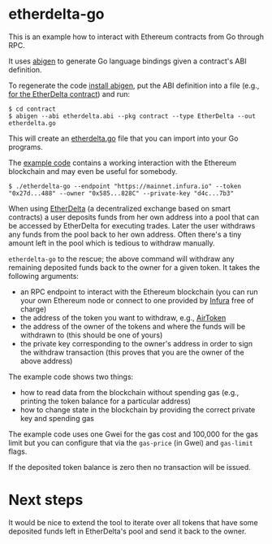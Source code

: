 # etherdelta-go

This is an example how to interact with Ethereum contracts from Go through RPC.

It uses [abigen](https://github.com/ethereum/go-ethereum/tree/v1.7.2/cmd/abigen)
to generate Go language bindings given a contract's ABI definition.

To regenerate the code [install abigen](https://github.com/ethereum/go-ethereum/tree/v1.7.2#building-the-source), put the ABI definition into a file (e.g., [for the EtherDelta contract](https://etherscan.io/address/0x8d12a197cb00d4747a1fe03395095ce2a5cc6819#code)) and run:

```console
$ cd contract
$ abigen --abi etherdelta.abi --pkg contract --type EtherDelta --out etherdelta.go
```

This will create an [etherdelta.go](contract/etherdelta.go) file that you can import into your Go programs.

The [example code](main.go) contains a working interaction with the Ethereum blockchain and may even be useful for somebody.

```
$ ./etherdelta-go --endpoint "https://mainnet.infura.io" --token "0x27d...488" --owner "0x585...828C" --private-key "d4c...7b3"
```

When using [EtherDelta](https://etherdelta.com/) (a decentralized exchange based on smart contracts) a user deposits funds from her own address into a pool that can be accessed by EtherDelta for executing trades. Later the user withdraws any funds from the pool back to her own address. Often there's a tiny amount left in the pool which is tedious to withdraw manually.

`etherdelta-go` to the rescue; the above command will withdraw any remaining deposited funds back to the owner for a given token. It takes the following arguments:
* an RPC endpoint to interact with the Ethereum blockchain (you can run your own Ethereum node or connect to one provided by [Infura](https://infura.io/) free of charge)
* the address of the token you want to withdraw, e.g., [AirToken](https://etherscan.io/token/0x27dce1ec4d3f72c3e457cc50354f1f975ddef488)
* the address of the owner of the tokens and where the funds will be withdrawn to (this should be one of yours)
* the private key corresponding to the owner's address in order to sign the withdraw transaction (this proves that you are the owner of the above address)

The example code shows two things:

* how to read data from the blockchain without spending gas (e.g., printing the token balance for a particular address)
* how to change state in the blockchain by providing the correct private key and spending gas

The example code uses one Gwei for the gas cost and 100,000 for the gas limit but you can configure that via the `gas-price` (in Gwei) and `gas-limit` flags.

If the deposited token balance is zero then no transaction will be issued.

# Next steps

It would be nice to extend the tool to iterate over all tokens that have some deposited funds left in EtherDelta's pool and send it back to the owner.
